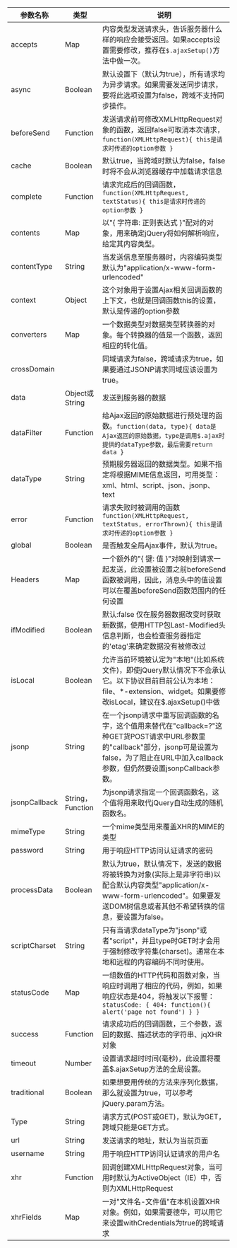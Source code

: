 

| 参数名称 | 类型 | 说明 |
| --- | --- | --- |
| accepts | Map | 内容类型发送请求头，告诉服务器什么样的响应会接受返回。如果accepts设置需要修改，推荐在`$.ajaxSetup()`方法中做一次。 |
| async | Boolean | 默认设置下（默认为true），所有请求均为异步请求。如果需要发送同步请求，要将此选项设置为false，跨域不支持同步操作。 |
| beforeSend | Function | 发送请求前可修改XMLHttpRequest对象的函数，返回false可取消本次请求，`function(XMLHttpRequest){ this是请求时传递的option参数 }` |
| cache | Boolean | 默认true，当跨域时默认为false，false时将不会从浏览器缓存中加载请求信息 |
| complete | Function | 请求完成后的回调函数，`function(XMLHttpRequest, textStatus){ this是请求时传递的option参数 }` |
| contents | Map | 以"{ 字符串: 正则表达式 }"配对的对象，用来确定jQuery将如何解析响应，给定其内容类型。 |
| contentType | String | 当发送信息至服务器时，内容编码类型默认为"application/x-www-form-urlencoded" |
| context | Object | 这个对象用于设置Ajax相关回调函数的上下文，也就是回调函数this的设置，默认是传递的option参数 |
| converters | Map | 一个数据类型对数据类型转换器的对象。每个转换器的值是一个函数，返回相应的转化值。 |
| crossDomain |  | 同域请求为false，跨域请求为true，如果要通过JSONP请求同域应该设置为true。 |
| data | Object或String | 发送到服务器的数据 |
| dataFilter | Function | 给Ajax返回的原始数据进行预处理的函数。`function(data, type){ data是Ajax返回的原始数据，type是调用$.ajax时提供的dataType参数，最后需要return data }` |
| dataType | String | 预期服务器返回的数据类型。如果不指定将根据MIME信息返回，可用类型：xml、html、script、json、jsonp、text |
| error | Function | 请求失败时被调用的函数 `function(XMLHttpRequest, textStatus, errorThrown){ this是请求时传递的option参数 }` |
| global | Boolean | 是否触发全局Ajax事件，默认为true。 |
| Headers | Map | 一个额外的"{ 键: 值 }"对映射到请求一起发送，此设置被设置之前beforeSend函数被调用，因此，消息头中的值设置可以在覆盖beforeSend函数范围内的任何设置 |
| ifModified | Boolean | 默认:false 仅在服务器数据改变时获取新数据，使用HTTP包Last-Modified头信息判断，也会检查服务器指定的'etag'来确定数据没有被修改过 |
| isLocal | Boolean | 允许当前环境被认定为"本地"(比如系统文件)，即使jQuery默认情况下不会承认它。以下协议目前目前公认为本地：file、*-extension、widget。如果要修改isLocal，建议在$.ajaxSetup()中做 |
| jsonp | String | 在一个jsonp请求中重写回调函数的名字，这个值用来替代在"callback=?"这种GET货POST请求中URL参数里的"callback"部分，jsonp可是设置为false，为了阻止在URL中加入callback参数，但仍然要设置jsonpCallback参数。 |
| jsonpCallback | String，Function | 为jsonp请求指定一个回调函数名，这个值将用来取代jQuery自动生成的随机函数名。 |
| mimeType | String | 一个mime类型用来覆盖XHR的MIME的类型 |
| password | String | 用于响应HTTP访问认证请求的密码 |
| processData | Boolean | 默认为true，默认情况下，发送的数据将被转换为对象(实际上是非字符串)以配合默认内容类型"application/x-www-form-urlencoded"。如果要发送DOM树信息或者其他不希望转换的信息，要设置为false。 |
| scriptCharset | String | 只有当请求dataType为"jsonp"或者"script"，并且type时GET时才会用于强制修改字符集(charset)。通常在本地和远程的内容编码不同时使用。 |
| statusCode | Map | 一组数值的HTTP代码和函数对象，当响应时调用了相应的代码，例如，如果响应状态是404，将触发以下报警：`statusCode: { 404: function(){ alert('page not found') } }` |
| success | Function | 请求成功后的回调函数，三个参数，返回的数据、描述状态的字符串、jqXHR对象 |
| timeout | Number | 设置请求超时时间(毫秒)，此设置将覆盖$.ajaxSetup方法的全局设置。 |
| traditional | Boolean | 如果想要用传统的方法来序列化数据，那么就设置为true，可以参考jQuery.param方法。 |
| Type | String | 请求方式(POST或GET)，默认为GET，跨域只能是GET方式。 |
| url | String | 发送请求的地址，默认为当前页面 |
| username | String | 用于响应HTTP访问认证请求的用户名 |
| xhr | Function | 回调创建XMLHttpRequest对象，当可用时默认为ActiveObject（IE）中，否则为XMLHttpRequest |
| xhrFields | Map | 一对"文件名-文件值"在本机设置XHR对象。例如，如果需要德华，可以用它来设置withCredentials为true的跨域请求 |
